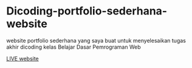 # Dicoding-portfolio-sederhana-website
website portfolio sederhana yang saya buat untuk menyelesaikan tugas akhir dicoding kelas Belajar Dasar Pemrograman Web


[LIVE website]()
